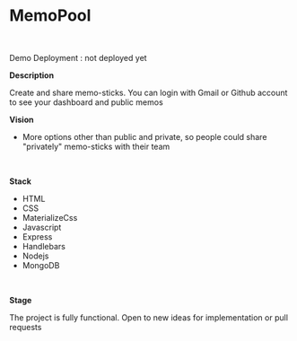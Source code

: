 <h1> MemoPool </h1><br>

Demo Deployment : not deployed yet
<br>


<strong>Description</strong><br>

Create and share memo-sticks. You can login with Gmail or Github account to see your dashboard and public memos<br>

<strong>Vision</strong><br>  
<ul>
  <li>More options other than public and private, so people could share "privately" memo-sticks with their team</li>

  
</ul>
<br>
 
<strong>Stack</strong><br>
<ul>
  <li>HTML</li>
  <li>CSS</li>
  <li>MaterializeCss</li>
  <li>Javascript</li>
  <li>Express</li>
  <li>Handlebars</li>
  <li>Nodejs</li> 
  <li>MongoDB</li> 
</ul>
 <br>

<strong>Stage</strong><br>

The project is fully functional. Open to new ideas for implementation or pull requests
